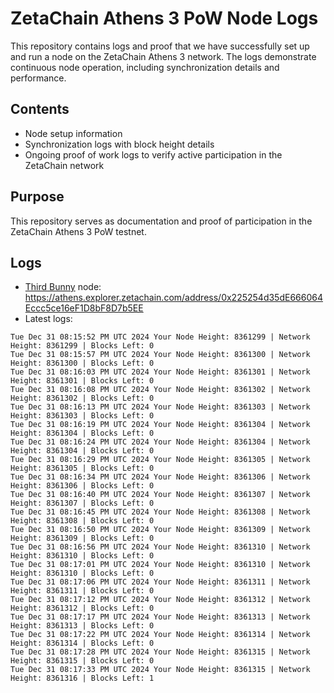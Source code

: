 # ZetaChain Athens 3 PoW Node Logs
This repository contains logs and proof that we have successfully set up and run a node on the ZetaChain Athens 3 network. The logs demonstrate continuous node operation, including synchronization details and performance.

## Contents
- Node setup information
- Synchronization logs with block height details
- Ongoing proof of work logs to verify active participation in the ZetaChain network

## Purpose
This repository serves as documentation and proof of participation in the ZetaChain Athens 3 PoW testnet.

## Logs

- [Third Bunny](https://thirdbunny.xyz/) node: https://athens.explorer.zetachain.com/address/0x225254d35dE666064Eccc5ce16eF1D8bF8D7b5EE
- Latest logs:
```
Tue Dec 31 08:15:52 PM UTC 2024 Your Node Height: 8361299 | Network Height: 8361299 | Blocks Left: 0
Tue Dec 31 08:15:57 PM UTC 2024 Your Node Height: 8361300 | Network Height: 8361300 | Blocks Left: 0
Tue Dec 31 08:16:03 PM UTC 2024 Your Node Height: 8361301 | Network Height: 8361301 | Blocks Left: 0
Tue Dec 31 08:16:08 PM UTC 2024 Your Node Height: 8361302 | Network Height: 8361302 | Blocks Left: 0
Tue Dec 31 08:16:13 PM UTC 2024 Your Node Height: 8361303 | Network Height: 8361303 | Blocks Left: 0
Tue Dec 31 08:16:19 PM UTC 2024 Your Node Height: 8361304 | Network Height: 8361304 | Blocks Left: 0
Tue Dec 31 08:16:24 PM UTC 2024 Your Node Height: 8361304 | Network Height: 8361304 | Blocks Left: 0
Tue Dec 31 08:16:29 PM UTC 2024 Your Node Height: 8361305 | Network Height: 8361305 | Blocks Left: 0
Tue Dec 31 08:16:34 PM UTC 2024 Your Node Height: 8361306 | Network Height: 8361306 | Blocks Left: 0
Tue Dec 31 08:16:40 PM UTC 2024 Your Node Height: 8361307 | Network Height: 8361307 | Blocks Left: 0
Tue Dec 31 08:16:45 PM UTC 2024 Your Node Height: 8361308 | Network Height: 8361308 | Blocks Left: 0
Tue Dec 31 08:16:50 PM UTC 2024 Your Node Height: 8361309 | Network Height: 8361309 | Blocks Left: 0
Tue Dec 31 08:16:56 PM UTC 2024 Your Node Height: 8361310 | Network Height: 8361310 | Blocks Left: 0
Tue Dec 31 08:17:01 PM UTC 2024 Your Node Height: 8361310 | Network Height: 8361310 | Blocks Left: 0
Tue Dec 31 08:17:06 PM UTC 2024 Your Node Height: 8361311 | Network Height: 8361311 | Blocks Left: 0
Tue Dec 31 08:17:12 PM UTC 2024 Your Node Height: 8361312 | Network Height: 8361312 | Blocks Left: 0
Tue Dec 31 08:17:17 PM UTC 2024 Your Node Height: 8361313 | Network Height: 8361313 | Blocks Left: 0
Tue Dec 31 08:17:22 PM UTC 2024 Your Node Height: 8361314 | Network Height: 8361314 | Blocks Left: 0
Tue Dec 31 08:17:28 PM UTC 2024 Your Node Height: 8361315 | Network Height: 8361315 | Blocks Left: 0
Tue Dec 31 08:17:33 PM UTC 2024 Your Node Height: 8361315 | Network Height: 8361316 | Blocks Left: 1
```
